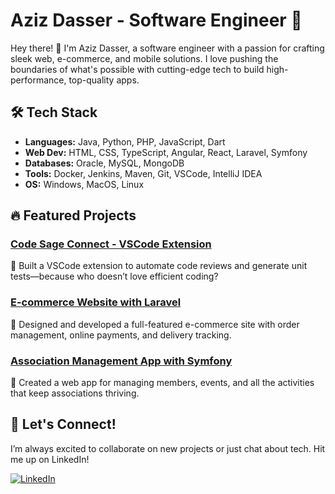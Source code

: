 # Aziz Dasser - Software Engineer 🚀

Hey there! 👋 I'm Aziz Dasser, a software engineer with a passion for crafting sleek web, e-commerce, and mobile solutions. I love pushing the boundaries of what's possible with cutting-edge tech to build high-performance, top-quality apps.

## 🛠️ Tech Stack

- **Languages:** Java, Python, PHP, JavaScript, Dart
- **Web Dev:** HTML, CSS, TypeScript, Angular, React, Laravel, Symfony
- **Databases:** Oracle, MySQL, MongoDB
- **Tools:** Docker, Jenkins, Maven, Git, VSCode, IntelliJ IDEA
- **OS:** Windows, MacOS, Linux

## 🔥 Featured Projects

### [Code Sage Connect - VSCode Extension](https://github.com/aziz-dasser/code-sage-connect)
🚀 Built a VSCode extension to automate code reviews and generate unit tests—because who doesn’t love efficient coding?

### [E-commerce Website with Laravel](https://github.com/aziz-dasser/ecommerce-laravel)
🛒 Designed and developed a full-featured e-commerce site with order management, online payments, and delivery tracking.

### [Association Management App with Symfony](https://github.com/aziz-dasser/association-management)
👥 Created a web app for managing members, events, and all the activities that keep associations thriving.

## 🌟 Let's Connect!

I’m always excited to collaborate on new projects or just chat about tech. Hit me up on LinkedIn!

[![LinkedIn](https://img.shields.io/badge/LinkedIn-Aziz%20Dasser-blue)](https://linkedin.com/in/aziz-dasser)
